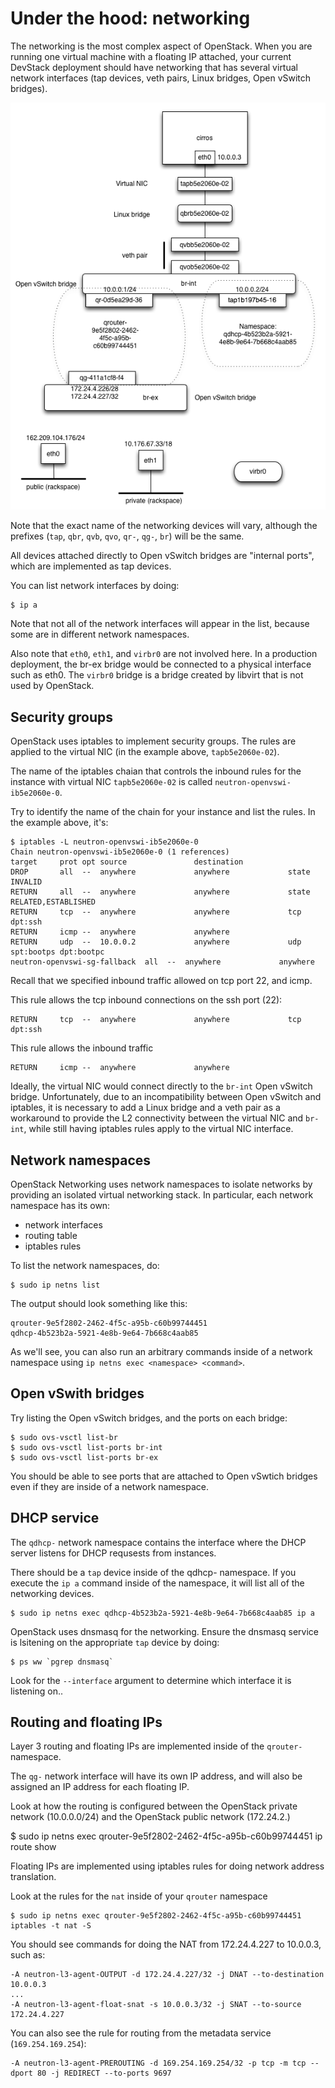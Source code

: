 # Under the hood: networking

The networking is the most complex aspect of OpenStack. When you are running
one virtual machine with a floating IP attached, your current DevStack
deployment should have networking that has several virtual network interfaces
(tap devices, veth pairs, Linux bridges, Open vSwitch bridges).

![Network devices](network-under-hood.png)

Note that the exact name of the networking devices will vary, although the
prefixes (`tap`, `qbr`, `qvb`, `qvo`, `qr-`, `qg-`, `br`) will be the same.


All devices attached directly to Open vSwitch bridges are "internal ports",
which are implemented as tap devices.


You can list network interfaces by doing:

    $ ip a

Note that not all of the network interfaces will appear in the list, because
some are in different network namespaces.


Also note that `eth0`, `eth1`, and `virbr0` are not involved here. In a production
deployment, the br-ex bridge would be connected to a physical interface
such as eth0.  The `virbr0` bridge is a bridge created by libvirt that is
not used by OpenStack.

## Security groups

OpenStack uses iptables to implement security groups. The rules are applied
to the virtual NIC (in the example above, `tapb5e2060e-02`).

The name of the iptables chaian that controls the inbound rules for the instance
with virtual NIC `tapb5e2060e-02` is called `neutron-openvswi-ib5e2060e-0`.

Try to identify the name of the chain for your instance and list the rules. In
the example above, it's:

```
$ iptables -L neutron-openvswi-ib5e2060e-0
Chain neutron-openvswi-ib5e2060e-0 (1 references)
target     prot opt source               destination
DROP       all  --  anywhere             anywhere             state INVALID
RETURN     all  --  anywhere             anywhere             state RELATED,ESTABLISHED
RETURN     tcp  --  anywhere             anywhere             tcp dpt:ssh
RETURN     icmp --  anywhere             anywhere
RETURN     udp  --  10.0.0.2             anywhere             udp spt:bootps dpt:bootpc
neutron-openvswi-sg-fallback  all  --  anywhere             anywhere
```

Recall that we specified inbound traffic allowed on tcp port 22, and icmp.

This rule allows the tcp inbound connections on the ssh port (22):

    RETURN     tcp  --  anywhere             anywhere             tcp dpt:ssh

This rule allows the inbound traffic

    RETURN     icmp --  anywhere             anywhere

Ideally, the virtual NIC would connect directly to the `br-int` Open vSwitch
bridge. Unfortunately, due to an incompatibility between Open vSwitch and
iptables, it is necessary to add a Linux bridge and a veth pair as a workaround
to provide the L2 connectivity between the virtual NIC and `br-int`, while
still having iptables rules apply to the virtual NIC interface.


## Network namespaces


OpenStack Networking uses network namespaces to isolate networks by providing
an isolated virtual networking stack. In particular, each network namespace
has its own:

 * network interfaces
 * routing table
 * iptables rules

To list the network namespaces, do:

    $ sudo ip netns list

The output should look something like this:

    qrouter-9e5f2802-2462-4f5c-a95b-c60b99744451
    qdhcp-4b523b2a-5921-4e8b-9e64-7b668c4aab85

As we'll see, you can also run an arbitrary commands inside of a network
namespace using `ip netns exec <namespace> <command>`.


## Open vSwith bridges

Try listing the Open vSwitch bridges, and the ports on each bridge:

    $ sudo ovs-vsctl list-br
    $ sudo ovs-vsctl list-ports br-int
    $ sudo ovs-vsctl list-ports br-ex

You should be able to see ports that are attached to Open vSwtich bridges even
if they are inside of a network namespace.

## DHCP service

The `qdhcp-` network namespace contains the interface where the DHCP server
listens for DHCP requsests from instances.

There should be a `tap` device inside of the qdhcp- namespace. If you
execute the `ip a` command inside of the namespace, it will list all of the
networking devices.

    $ sudo ip netns exec qdhcp-4b523b2a-5921-4e8b-9e64-7b668c4aab85 ip a

OpenStack uses dnsmasq for the networking. Ensure the dnsmasq service is
lsitening on the appropriate `tap` device by doing:

    $ ps ww `pgrep dnsmasq`

Look for the `--interface` argument to determine which interface it is listening
on..


## Routing and floating IPs

Layer 3 routing and floating IPs are implemented inside of the `qrouter-`
namespace.

The `qg-` network interface will have its own IP address, and will also be
assigned an IP address for each floating IP.

Look at how the routing is configured between the OpenStack private network (10.0.0.0/24)
and the OpenStack public network (172.24.2.)

   $ sudo ip netns exec qrouter-9e5f2802-2462-4f5c-a95b-c60b99744451 ip route show


Floating IPs are implemented using iptables rules for doing network address
translation.

Look at the rules for the `nat` inside of your `qrouter` namespace


    $ sudo ip netns exec qrouter-9e5f2802-2462-4f5c-a95b-c60b99744451 iptables -t nat -S


You should see commands for doing the NAT from 172.24.4.227 to 10.0.0.3, such as:

```
-A neutron-l3-agent-OUTPUT -d 172.24.4.227/32 -j DNAT --to-destination 10.0.0.3
...
-A neutron-l3-agent-float-snat -s 10.0.0.3/32 -j SNAT --to-source 172.24.4.227
```

You can also see the rule for routing from the metadata service (`169.254.169.254`):

```
-A neutron-l3-agent-PREROUTING -d 169.254.169.254/32 -p tcp -m tcp --dport 80 -j REDIRECT --to-ports 9697
```